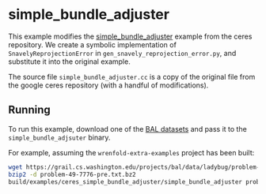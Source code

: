 # simple_bundle_adjuster

This example modifies the [simple_bundle_adjuster](https://github.com/ceres-solver/ceres-solver/blob/master/examples/simple_bundle_adjuster.cc) example from the ceres repository. We create a symbolic implementation of `SnavelyReprojectionError` in `gen_snavely_reprojection_error.py`, and substitute it into the original example.

The source file `simple_bundle_adjuster.cc` is a copy of the original file from the google ceres repository (with a handful of modifications).

## Running

To run this example, download one of the [BAL datasets](https://grail.cs.washington.edu/projects/bal/) and pass it to the `simple_bundle_adjsuter` binary.

For example, assuming the `wrenfold-extra-examples` project has been built:
```bash
wget https://grail.cs.washington.edu/projects/bal/data/ladybug/problem-49-7776-pre.txt.bz2
bzip2 -d problem-49-7776-pre.txt.bz2
build/examples/ceres_simple_bundle_adjuster/simple_bundle_adjuster problem-49-7776-pre.txt
```
